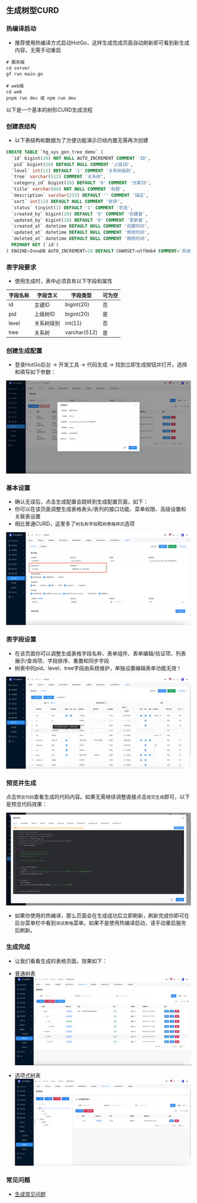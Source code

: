 ## 生成树型CURD

### 热编译启动
- 推荐使用热编译方式启动HotGo，这样生成完成页面自动刷新即可看到新生成内容，无需手动重启

```shell
# 服务端
cd server 
gf run main.go

# web端
cd web
pnpm run dev 或 npm run dev
```

以下是一个基本的树形CURD生成流程

### 创建表结构
- 以下表结构和数据为了方便功能演示已经内置无需再次创建

```sql
CREATE TABLE `hg_sys_gen_tree_demo` (
  `id` bigint(20) NOT NULL AUTO_INCREMENT COMMENT 'ID',
  `pid` bigint(20) DEFAULT NULL COMMENT '上级ID',
  `level` int(11) DEFAULT '1' COMMENT '关系树级别',
  `tree` varchar(512) COMMENT '关系树',
  `category_id` bigint(20) DEFAULT '0' COMMENT '分类ID',
  `title` varchar(64) NOT NULL COMMENT '标题',
  `description` varchar(255) DEFAULT '' COMMENT '描述',
  `sort` int(11) DEFAULT NULL COMMENT '排序',
  `status` tinyint(1) DEFAULT '1' COMMENT '状态',
  `created_by` bigint(20) DEFAULT '0' COMMENT '创建者',
  `updated_by` bigint(20) DEFAULT '0' COMMENT '更新者',
  `created_at` datetime DEFAULT NULL COMMENT '创建时间',
  `updated_at` datetime DEFAULT NULL COMMENT '修改时间',
  `deleted_at` datetime DEFAULT NULL COMMENT '删除时间',
  PRIMARY KEY (`id`)
) ENGINE=InnoDB AUTO_INCREMENT=28 DEFAULT CHARSET=utf8mb4 COMMENT='系统_生成树表演示';
```

### 表字段要求
- 使用生成时，表中必须具有以下字段和属性

| 字段名称	  | 字段含义                 | 字段类型                | 可为空 |
|--------|----------------------|---------------------|-----|
| id	    | 主键ID	                | bigint(20)      | 否   |
| pid	   | 上级树ID	               |  bigint(20)   | 是   |
| level	 | 关系树级别	     | int(11) | 否   |
| tree	  | 关系树	     | varchar(512) | 是   |

### 创建生成配置
- 登录HotGo后台 -> 开发工具 -> 代码生成 -> 找到立即生成按钮并打开，选择和填写如下参数：

![](images/code/tree-add.png)


### 基本设置
- 确认无误后，点击生成配置会跳转到生成配置页面，如下：
- 你可以在该页面调整生成表格表头/表列的接口功能、菜单权限、高级设置和关联表设置
- 相比普通CURD，这里多了`树名称字段`和`树表格样式`选项

![](images/code/tree-init.png)

### 表字段设置

- 在该页面你可以调整生成表格字段名称、表单组件、表单编辑/验证项、列表展示/查询项、字段排序、重置和同步字段
- 树表中的pid、level、tree字段由系统维护，单独设置编辑表单功能无效！

![](images/code/tree-fields.png)

### 预览并生成

点击`预览代码`查看生成的代码内容。如果无需继续调整直接点击`提交生成`即可，以下是预览代码效果：

![](images/code/tree-preview.png)

- 如果你使用的热编译，那么页面会在生成成功后立即刷新，刷新完成你即可在后台菜单栏中看到`测试表格`菜单。如果不是使用热编译启动，请手动重启服务后刷新。


### 生成完成

- 让我们看看生成的表格页面，效果如下：

- 普通树表
![](images/code/tree-list.png)

- 选项式树表
![](images/code/tree-list2.png)

### 常见问题

- [生成常见问题](code-help.md)

